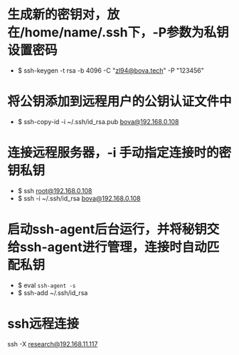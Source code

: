 # 生成新的密钥对，放在/home/name/.ssh下，-P参数为私钥设置密码
* $ ssh-keygen -t rsa -b 4096 -C "zl94@bova.tech" -P "123456"
# 将公钥添加到远程用户的公钥认证文件中
* $ ssh-copy-id -i ~/.ssh/id_rsa.pub bova@192.168.0.108
# 连接远程服务器，-i 手动指定连接时的密钥私钥
* $ ssh root@192.168.0.108
* $ ssh -i ~/.ssh/id_rsa bova@192.168.0.108

# 启动ssh-agent后台运行，并将秘钥交给ssh-agent进行管理，连接时自动匹配私钥
* $ eval `ssh-agent -s`
* $ ssh-add ~/.ssh/id_rsa

# ssh远程连接
ssh -X research@192.168.11.117

